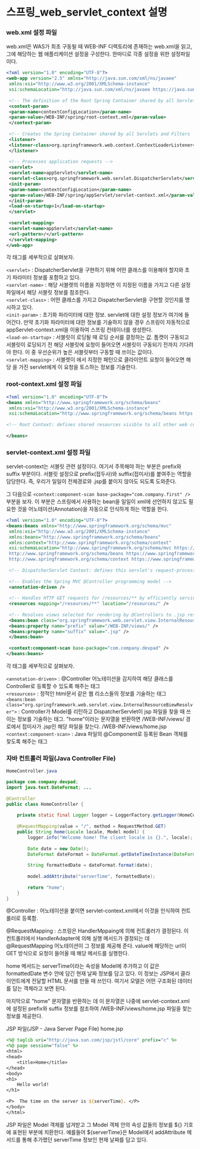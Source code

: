 # 스프링_web_servlet_context 설명

### web.xml 설정 파일

web.xml은 WAS가 최초 구동될 때 WEB-INF 디렉토리에 존재하는 web.xml을 읽고, 그에 해당하는 웹 애플리케이션 설정을 구성한다. 한마디로 각종 설정을 위한 설정파일이다.

```xml
<?xml version="1.0" encoding="UTF-8"?>
<web-app version="2.5" xmlns="http://java.sun.com/xml/ns/javaee"
 xmlns:xsi="http://www.w3.org/2001/XMLSchema-instance"
 xsi:schemaLocation="http://java.sun.com/xml/ns/javaee https://java.sun.com/xml/ns/javaee/web-app_2_5.xsd">
 
 <!-- The definition of the Root Spring Container shared by all Servlets and Filters -->
 <context-param>
 <param-name>contextConfigLocation</param-name>
 <param-value>/WEB-INF/spring/root-context.xml</param-value>
 </context-param>
 
 <!-- Creates the Spring Container shared by all Servlets and Filters -->
 <listener>
 <listener-class>org.springframework.web.context.ContextLoaderListener</listener-class>
 </listener>
 
 <!-- Processes application requests -->
 <servlet>
 <servlet-name>appServlet</servlet-name>
 <servlet-class>org.springframework.web.servlet.DispatcherServlet</servlet-class>
 <init-param>
 <param-name>contextConfigLocation</param-name>
 <param-value>/WEB-INF/spring/appServlet/servlet-context.xml</param-value>
 </init-param>
 <load-on-startup>1</load-on-startup>
 </servlet>
 
 <servlet-mapping>
 <servlet-name>appServlet</servlet-name>
 <url-pattern>/</url-pattern>
 </servlet-mapping>
</web-app>
``` 
 
각 태그를 세부적으로 살펴보자.

`<servlet>` : DispatcherServlet을 구현하기 위해 어떤 클래스를 이용해야 할지와 초기 파라미터 정보를 포함하고 있다.<br>
`<servlet-name>` : 해당 서블렛의 이름을 지정하면 이 지정된 이름을 가지고 다른 설정 파일에서 해당 서블릿 정보를 참조한다.<br>
`<servlet-class>` : 어떤 클래스를 가지고 DispatcherServlet을 구현할 것인지를 명시하고 있다.<br>
`<init-param>`  : 초기화 파라미터에 대한 정보. servlet에 대한 설정 정보가 여기에 들어간다. 만약 초기화 파라미터에 대한 정보를 기술하지 않을 경우 스프링이 자동적으로 appServlet-context.xml을 이용하여 스프링 컨테이너를 생성한다.<br>
`<load-on-startup>` :  서블릿이 로딩될 때 로딩 순서를 결정하는 값. 톰캣이 구동되고 서블릿이 로딩되기 전 해당 서블릿에 요청이 들어오면 서블릿이 구동되기 전까지 기다려야 한다. 이 중 우선순위가 높은 서블릿부터 구동할 때 쓰이는 값이다.<br>
`<servlet-mapping>` : 서블렛이 <url-pattern>에서 지정한 패턴으로 클라이언트 요청이 들어오면 해당 <servlet-name>을 가진 servlet에게 이 요청을 토스하는 정보를 기술한다.<br>


### root-context.xml 설정 파일

```xml
<?xml version="1.0" encoding="UTF-8"?>
<beans xmlns="http://www.springframework.org/schema/beans"
 xmlns:xsi="http://www.w3.org/2001/XMLSchema-instance"
 xsi:schemaLocation="http://www.springframework.org/schema/beans https://www.springframework.org/schema/beans/spring-beans.xsd">
 
<!-- Root Context: defines shared resources visible to all other web components -->
 
</beans>
```
 
### servlet-context.xml 설정 파일

servlet-context는 서블릿 관련 설정이다. 여기서 주목해야 하는 부분은 prefix와 suffix 부분이다. 서블릿 설정으로 prefix(접두사)와 suffix(접미사)를 붙여주는 역할을 담당한다. 즉, 우리가 일일이 전체경로와 .jsp를 붙이지 않아도 되도록 도와준다.

그 다음으로 `<context:component-scan base-package="com.company.first" />` 부분을 보자. 이 부분은 스프링에서 사용하는 bean을 일일이 xml에 선언하지 않고도 필요한 것을 어노테이션(Annotation)을 자동으로 인식하게 하는 역할을 한다.

```xml
<?xml version="1.0" encoding="UTF-8"?>
<beans:beans xmlns="http://www.springframework.org/schema/mvc"
 xmlns:xsi="http://www.w3.org/2001/XMLSchema-instance"
 xmlns:beans="http://www.springframework.org/schema/beans"
 xmlns:context="http://www.springframework.org/schema/context"
 xsi:schemaLocation="http://www.springframework.org/schema/mvc https://www.springframework.org/schema/mvc/spring-mvc.xsd
 http://www.springframework.org/schema/beans https://www.springframework.org/schema/beans/spring-beans.xsd
 http://www.springframework.org/schema/context https://www.springframework.org/schema/context/spring-context.xsd">
 
 <!-- DispatcherServlet Context: defines this servlet's request-processing infrastructure -->
 
 <!-- Enables the Spring MVC @Controller programming model -->
 <annotation-driven />
 
 <!-- Handles HTTP GET requests for /resources/** by efficiently serving up static resources in the ${webappRoot}/resources directory -->
 <resources mapping="/resources/**" location="/resources/" />
 
 <!-- Resolves views selected for rendering by @Controllers to .jsp resources in the /WEB-INF/views directory -->
 <beans:bean class="org.springframework.web.servlet.view.InternalResourceViewResolver">
 <beans:property name="prefix" value="/WEB-INF/views/" />
 <beans:property name="suffix" value=".jsp" />
 </beans:bean>
 
 <context:component-scan base-package="com.company.devpad" />
</beans:beans>
```
 
각 태그를 세부적으로 살펴보자.

`<annotation-driven>` : @Controller 어노테이션을 감지하여 해당 클래스를 Controller로 등록할 수 있도록 해주는 태그 <br>
`<resources>` : 정적인 html문서 같은 웹 리소스들의 정보를 기술하는 태그 <br>
`<beans:bean class="org.springframework.web.servlet.view.InternalResourceBiewResolver">` : Controller가 Model를 리턴하고 DispatcherServlet이 jsp 파일을 찾을 때 쓰이는 정보를 기술하는 태그. "home"이라는 문자열을 반환하면 /WEB-INF/views/ 경로에서 접미사가 .jsp인 해당 파일을 찾는다. /WEB-INF/views/home.jsp <br>
`<context:component-scan>` : Java 파일의 @Component로 등록된 Bean 객체를 찾도록 해주는 태그 


### 자바 컨트롤러 파일(Java Controller File)

```java
HomeController.java

package com.company.devpad;
import java.text.DateFormat; ...
 
@Controller
public class HomeController {
 
    private static final Logger logger = LoggerFactory.getLogger(HomeController.class);
 
    @RequestMapping(value = "/", method = RequestMethod.GET)
    public String home(Locale locale, Model model) {
        logger.info("Welcome home! The client locale is {}.", locale);
 
        Date date = new Date();
        DateFormat dateFormat = DateFormat.getDateTimeInstance(DateFormat.LONG, DateFormat.LONG, locale);
 
        String formattedDate = dateFormat.format(date);
 
        model.addAttribute("serverTime", formattedDate);
 
        return "home";
    }
}
```
 
@Controller : 어노테이션을 붙이면 servlet-context.xml에서 이것을 인식하여 컨트롤러로 등록함.

@RequestMapping : 스프링은 HandlerMppaing에 의해 컨트롤러가 결정된다. 이 컨트롤러에서 HandlerAdapter에 의해 실행 메서드가 결정되는 데 @RequestMapping 어노테이션이 그 정보를 제공해 준다. value에 해당하는 url이 GET 방식으로 요청이 들어올 때 해당 메서드를 실행한다.

home 메서드는 serverTime이라는 속성을 Model에 추가하고 이 값은 formattedDate 변수 안에 담긴 현재 날짜 정보를 담고 있다. 이 정보는 JSP에서 클라이언트에게 전달할 HTML 문서를 만들 때 쓰인다. 여기서 모델은 어떤 구조화된 데이터를 담는 객체라고 보면 된다.

마지막으로 "home" 문자열을 반환하는 데 이 문자열은 나중에 servlet-context.xml에 설정된 prefix와 suffix 정보를 참조하여 /WEB-INF/views/home.jsp 파일을 찾는 정보를 제공한다.

JSP 파일(JSP - Java Server Page File)
home.jsp

```jsp
<%@ taglib uri="http://java.sun.com/jsp/jstl/core" prefix="c" %>
<%@ page session="false" %>
<html>
<head>
    <title>Home</title>
</head>
<body>
<h1>
    Hello world!  
</h1>
 
<P>  The time on the server is ${serverTime}. </P>
</body>
</html>
```

JSP 파일은 Model 객체를 넘겨받고 그 Model 객체 안의 속성 값들의 정보를 ${} 기호에 표현된 부분에 치환한다. 예를들어 ${serverTime}은 Model에서 addAttribute 메서드를 통해 추가했던 serverTime 정보인 현재 날짜를 담고 있다.
